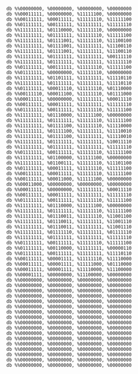    
    db %%00000000, %00000000, %00000000, %00000000
    db %%00011111, %00000000, %11111100, %00000000
    db %%00111111, %00011111, %11111110, %11111100
    db %%01111111, %00111111, %11111111, %11111110
    db %%11111111, %01110000, %11111110, %00000000
    db %%11111111, %01111111, %11111110, %11111100
    db %%11111111, %01111001, %11111110, %11100100
    db %%11111111, %01111001, %11111111, %11100110
    db %%11111111, %01111001, %11111111, %11100110
    db %%11111111, %01111111, %11111111, %00111110
    db %%11111111, %01111111, %11111111, %11111110
    db %%01111111, %00111111, %11111110, %11111100
    db %%01111111, %00000000, %11111110, %00000000
    db %%11111111, %01101111, %11111111, %11110110
    db %%11111111, %01111111, %11111111, %11110110
    db %%01111111, %00011110, %11111110, %01110000
    db %%00111110, %00011100, %11111110, %01111000
    db %%00011111, %00000000, %11111111, %00011110
    db %%00111111, %00011111, %11111111, %11111110
    db %%01111111, %00111111, %11111110, %11111100
    db %%11111111, %01110000, %11111100, %00000000
    db %%11111111, %01111111, %11111110, %11111100
    db %%11111111, %01111100, %11111110, %11110000
    db %%11111111, %01111100, %11111111, %11110010
    db %%11111111, %01111100, %11111111, %11110010
    db %%11111111, %01111111, %11111111, %10011110
    db %%11111111, %01111111, %11111111, %11111110
    db %%01111111, %00111111, %11111110, %11111100
    db %%11111111, %01100000, %11111100, %00000000
    db %%11111111, %01100111, %11111110, %11101100
    db %%01111111, %00011111, %11111110, %11111100
    db %%00111111, %00011111, %11111110, %11111100
    db %%00111111, %00011000, %11111100, %00000000
    db %%00011000, %00000000, %00000000, %00000000
    db %%00011111, %00000000, %11111111, %00011110
    db %%00111111, %00011111, %11111111, %11111110
    db %%01111111, %00111111, %11111110, %11111100
    db %%11111111, %01110000, %11111100, %00000000
    db %%11111111, %01111111, %11111110, %11111100
    db %%11111111, %01110011, %11111110, %11001100
    db %%11111111, %01110011, %11111111, %11001110
    db %%11111111, %01110011, %11111111, %11001110
    db %%11111111, %01111110, %11111111, %01111110
    db %%11111111, %01111111, %11111111, %11111110
    db %%01111111, %00111111, %11111110, %11111100
    db %%01111111, %00110000, %11111111, %00000110
    db %%01111111, %00111111, %11111111, %11110110
    db %%00111111, %00001111, %11111110, %11110000
    db %%00011111, %00001111, %11111000, %01110000
    db %%00011111, %00001111, %11110000, %11100000
    db %%00001111, %00000000, %11100000, %00000000
    db %%00000000, %00000000, %00000000, %00000000
    db %%00000000, %00000000, %00000000, %00000000
    db %%00000000, %00000000, %00000000, %00000000
    db %%00000000, %00000000, %00000000, %00000000
    db %%00000000, %00000000, %00000000, %00000000
    db %%00000000, %00000000, %00000000, %00000000
    db %%00000000, %00000000, %00000000, %00000000
    db %%00000000, %00000000, %00000000, %00000000
    db %%00000000, %00000000, %00000000, %00000000
    db %%00000000, %00000000, %00000000, %00000000
    db %%00000000, %00000000, %00000000, %00000000
    db %%00000000, %00000000, %00000000, %00000000
    db %%00000000, %00000000, %00000000, %00000000
    db %%00000000, %00000000, %00000000, %00000000
    db %%00000000, %00000000, %00000000, %00000000
    db %%00000000, %00000000, %00000000, %00000000
    db %%00000000, %00000000, %00000000, %00000000


